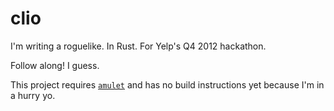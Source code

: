 # clio

I'm writing a roguelike.  In Rust.  For Yelp's Q4 2012 hackathon.

Follow along!  I guess.

This project requires [`amulet`](https://github.com/eevee/amulet) and has no
build instructions yet because I'm in a hurry yo.
